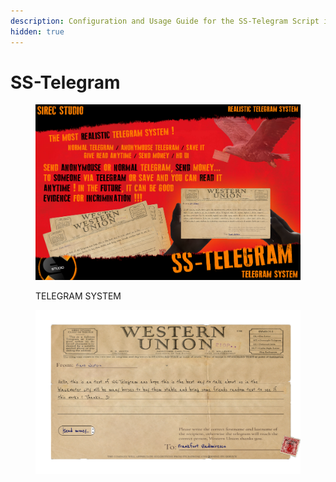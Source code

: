 ```yaml
---
description: Configuration and Usage Guide for the SS-Telegram Script in RedM
hidden: true
---
```


# SS-Telegram

<figure><img src="../.gitbook/assets/TELEGRAM (1).png" alt=""><figcaption><p>TELEGRAM SYSTEM</p></figcaption></figure>

<figure><img src="../.gitbook/assets/gfddgfdgfdfgdf.png" alt=""><figcaption></figcaption></figure>

